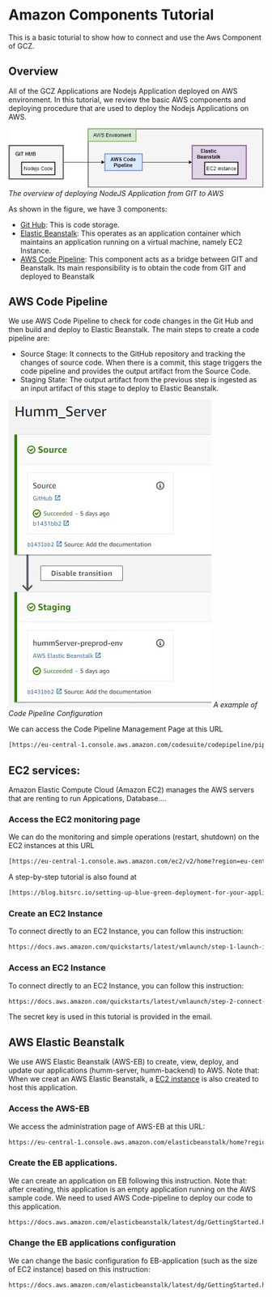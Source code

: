 # Amazon Components Tutorial
This is a basic toturial to show how to connect and use the Aws Component of GCZ.

## Overview

All of the GCZ Applications are Nodejs Application deployed on AWS environment. In this tutorial, we review the basic AWS components and deploying procedure that are used to deploy the Nodejs Applications on AWS.

![alt text](pictures/Amazon-basic.png "The overview of deploying NodeJS Application from GIT to AWS") 
*The overview of deploying NodeJS Application from GIT to AWS*

As shown in the figure, we have 3 components: 
* [Git Hub](https://github.com/): This is code storage.
* [Elastic Beanstalk](#aws-elastic-beanstalk): This operates as an application container which maintains an application running on a virtual machine, namely EC2 Instance. 
* [AWS Code Pipeline](#aws-code-pipeline): This component acts as a bridge between GIT and Beanstalk. Its main responsibility is to obtain the code from GIT and deployed to Beanstalk

## AWS Code Pipeline

We use AWS Code Pipeline to check for code changes in the Git Hub and then build and deploy to Elastic Beanstalk. The main steps to create a code pipeline are:
* Source Stage: It connects to the GitHub repository and tracking the changes of source code. When there is a commit, this stage triggers the code pipeline and provides the output artifact from the Source Code.
* Staging State: The output artifact from the previous step is ingested as an input artifact of this stage to deploy to Elastic Beanstalk.

![alt text](pictures/code-pipeline-example.JPG "A example of Code Pipeline Configuration") 
*A example of Code Pipeline Configuration*

We can access the Code Pipeline Management Page at this URL
```sh
[https://eu-central-1.console.aws.amazon.com/codesuite/codepipeline/pipelines?region=eu-central-1]
````

## EC2 services:
Amazon Elastic Compute Cloud (Amazon EC2) manages the AWS servers that are renting to run Appications, Database....

### Access the EC2 monitoring page

We can do the monitoring and simple operations (restart, shutdown) on the EC2 instances at this URL
```sh
[https://eu-central-1.console.aws.amazon.com/ec2/v2/home?region=eu-central-1#Instances:sort=instanceId]
````
A step-by-step tutorial is also found at
```sh
[https://blog.bitsrc.io/setting-up-blue-green-deployment-for-your-application-in-aws-ecs-using-code-pipeline-90a5a5551d93]
````

### Create an EC2 Instance

To connect directly to an EC2 Instance, you can follow this instruction:
```sh
https://docs.aws.amazon.com/quickstarts/latest/vmlaunch/step-1-launch-instance.html
````

### Access an EC2 Instance

To connect directly to an EC2 Instance, you can follow this instruction:
```sh
https://docs.aws.amazon.com/quickstarts/latest/vmlaunch/step-2-connect-to-instance.html
````
The secret key is used in this tutorial is provided in the email. 


## AWS Elastic Beanstalk

We use AWS Elastic Beanstalk (AWS-EB) to create, view, deploy, and update our applications (humm-server, humm-backend) to AWS. Note that: When we creat an AWS Elastic Beanstalk, a [EC2 instance](#EC2-servicesr) is also created to host this application. 

### Access the AWS-EB

We access the administration page of AWS-EB at this URL:
```sh
https://eu-central-1.console.aws.amazon.com/elasticbeanstalk/home?region=eu-central-1#/applications
````

### Create the EB applications.

We can create an application on EB following this instruction. Note that: after creating, this application is an empty application running on the AWS sample code. We need to used AWS Code-pipeline to deploy our code to this application.

```sh
https://docs.aws.amazon.com/elasticbeanstalk/latest/dg/GettingStarted.html?icmpid=docs_elasticbeanstalk_console#GettingStarted.Walkthrough.CreateApp
````

### Change the EB applications configuration

We can change the basic configuration fo EB-application (such as the size of EC2 instance) based on this instruction:

```sh
https://docs.aws.amazon.com/elasticbeanstalk/latest/dg/GettingStarted.html?icmpid=docs_elasticbeanstalk_console#GettingStarted.Walkthrough.EditConfig
````




    

